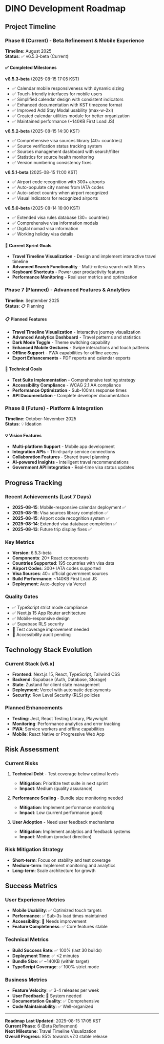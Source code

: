 # DINO Development Roadmap

## Project Timeline

### Phase 6 (Current) - Beta Refinement & Mobile Experience
**Timeline**: August 2025  
**Status**: ✅ v6.5.3-beta (Current)

#### ✅ Completed Milestones

**v6.5.3-beta** (2025-08-15 17:05 KST)
- ✅ Calendar mobile responsiveness with dynamic sizing
- ✅ Touch-friendly interfaces for mobile users  
- ✅ Simplified calendar design with consistent indicators
- ✅ Enhanced documentation with KST timezone format
- ✅ Improved Add Stay Modal usability (max-w-2xl)
- ✅ Created calendar utilities module for better organization
- ✅ Maintained performance (~140KB First Load JS)

**v6.5.2-beta** (2025-08-15 14:30 KST)
- ✅ Comprehensive visa sources library (40+ countries)
- ✅ Source verification status tracking system
- ✅ Sources management dashboard with search/filter
- ✅ Statistics for source health monitoring
- ✅ Version numbering consistency fixes

**v6.5.1-beta** (2025-08-15 11:00 KST)
- ✅ Airport code recognition with 300+ airports
- ✅ Auto-populate city names from IATA codes
- ✅ Auto-select country when airport recognized
- ✅ Visual indicators for recognized airports

**v6.5.0-beta** (2025-08-14 16:00 KST)
- ✅ Extended visa rules database (30+ countries)
- ✅ Comprehensive visa information modals
- ✅ Digital nomad visa information
- ✅ Working holiday visa details

#### 🔄 Current Sprint Goals
- **Travel Timeline Visualization** - Design and implement interactive travel timeline
- **Advanced Search Functionality** - Multi-criteria search with filters
- **Keyboard Shortcuts** - Power user productivity features
- **Performance Monitoring** - Real user metrics and optimization

### Phase 7 (Planned) - Advanced Features & Analytics
**Timeline**: September 2025  
**Status**: 📋 Planning

#### 📋 Planned Features
- **Travel Timeline Visualization** - Interactive journey visualization
- **Advanced Analytics Dashboard** - Travel patterns and statistics
- **Dark Mode Toggle** - Theme switching capability
- **Enhanced Mobile Gestures** - Swipe interactions and touch patterns
- **Offline Support** - PWA capabilities for offline access
- **Export Enhancements** - PDF reports and calendar exports

#### 🎯 Technical Goals
- **Test Suite Implementation** - Comprehensive testing strategy
- **Accessibility Compliance** - WCAG 2.1 AA compliance
- **Performance Optimization** - Sub-100ms response times
- **API Documentation** - Complete developer documentation

### Phase 8 (Future) - Platform & Integration
**Timeline**: October-November 2025  
**Status**: 💡 Ideation

#### 💡 Vision Features
- **Multi-platform Support** - Mobile app development
- **Integration APIs** - Third-party service connections
- **Collaboration Features** - Shared travel planning
- **AI-powered Insights** - Intelligent travel recommendations
- **Government API Integration** - Real-time visa status updates

## Progress Tracking

### Recent Achievements (Last 7 Days)
- **2025-08-15**: Mobile-responsive calendar deployment ✅
- **2025-08-15**: Visa sources library completion ✅
- **2025-08-15**: Airport code recognition system ✅
- **2025-08-14**: Extended visa database completion ✅
- **2025-08-13**: Future trip display fixes ✅

### Key Metrics
- **Version**: 6.5.3-beta
- **Components**: 20+ React components
- **Countries Supported**: 195 countries with visa data
- **Airport Codes**: 300+ IATA codes supported
- **Visa Sources**: 40+ official government sources
- **Build Performance**: ~140KB First Load JS
- **Deployment**: Auto-deploy via Vercel

### Quality Gates
- ✅ TypeScript strict mode compliance
- ✅ Next.js 15 App Router architecture
- ✅ Mobile-responsive design
- ✅ Supabase RLS security
- 🔄 Test coverage improvement needed
- 🔄 Accessibility audit pending

## Technology Stack Evolution

### Current Stack (v6.x)
- **Frontend**: Next.js 15, React, TypeScript, Tailwind CSS
- **Backend**: Supabase (Auth, Database, Storage)
- **State**: Zustand for client state management
- **Deployment**: Vercel with automatic deployments
- **Security**: Row Level Security (RLS) policies

### Planned Enhancements
- **Testing**: Jest, React Testing Library, Playwright
- **Monitoring**: Performance analytics and error tracking
- **PWA**: Service workers and offline capabilities
- **Mobile**: React Native or Progressive Web App

## Risk Assessment

### Current Risks
1. **Technical Debt** - Test coverage below optimal levels
   - **Mitigation**: Prioritize test suite in next sprint
   - **Impact**: Medium (quality assurance)

2. **Performance Scaling** - Bundle size monitoring needed
   - **Mitigation**: Implement performance monitoring
   - **Impact**: Low (current performance good)

3. **User Adoption** - Need user feedback mechanisms
   - **Mitigation**: Implement analytics and feedback systems
   - **Impact**: Medium (product direction)

### Risk Mitigation Strategy
- **Short-term**: Focus on stability and test coverage
- **Medium-term**: Implement monitoring and analytics
- **Long-term**: Scale architecture for growth

## Success Metrics

### User Experience Metrics
- **Mobile Usability**: ✅ Optimized touch targets
- **Performance**: ✅ Sub-3s load times maintained
- **Accessibility**: 🔄 Needs improvement
- **Feature Completeness**: ✅ Core features stable

### Technical Metrics
- **Build Success Rate**: ✅ 100% (last 30 builds)
- **Deployment Time**: ✅ <2 minutes
- **Bundle Size**: ✅ ~140KB (within target)
- **TypeScript Coverage**: ✅ 100% strict mode

### Business Metrics
- **Feature Velocity**: ✅ 3-4 releases per week
- **User Feedback**: 🔄 System needed
- **Documentation Quality**: ✅ Comprehensive
- **Code Maintainability**: ✅ Well-organized

---

**Roadmap Last Updated**: 2025-08-15 17:05 KST  
**Current Phase**: 6 (Beta Refinement)  
**Next Milestone**: Travel Timeline Visualization  
**Overall Progress**: 85% towards v7.0 stable release